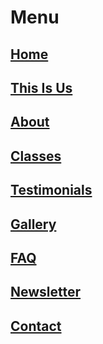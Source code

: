 # Menu

## [Home](/)

## [This Is Us](/team)

## [About](/about)
## [Classes](/workshops)
## [Testimonials](/testimonials)
## [Gallery](/gallery)
## [FAQ](/faq)
## [Newsletter](/newsletter)

## [Contact](/contact)

  